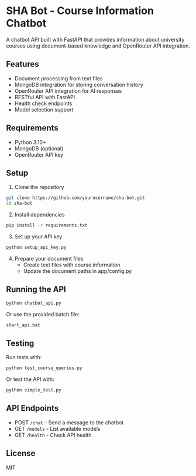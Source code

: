 # SHA Bot - Course Information Chatbot

A chatbot API built with FastAPI that provides information about university courses using document-based knowledge and OpenRouter API integration.

## Features

- Document processing from text files
- MongoDB integration for storing conversation history
- OpenRouter API integration for AI responses
- RESTful API with FastAPI
- Health check endpoints
- Model selection support

## Requirements

- Python 3.10+
- MongoDB (optional)
- OpenRouter API key

## Setup

1. Clone the repository
```bash
git clone https://github.com/yourusername/sha-bot.git
cd sha-bot
```

2. Install dependencies
```bash
pip install -r requirements.txt
```

3. Set up your API key
```bash
python setup_api_key.py
```

4. Prepare your document files
   - Create text files with course information
   - Update the document paths in app/config.py

## Running the API

```bash
python chatbot_api.py
```

Or use the provided batch file:

```bash
start_api.bat
```

## Testing

Run tests with:

```bash
python test_course_queries.py
```

Or test the API with:

```bash
python simple_test.py
```

## API Endpoints

- POST `/chat` - Send a message to the chatbot
- GET `/models` - List available models
- GET `/health` - Check API health

## License

MIT 